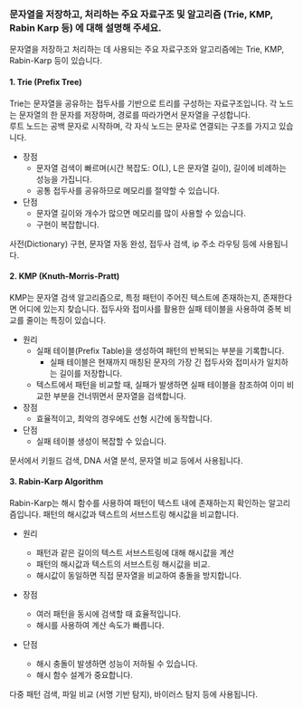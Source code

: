 ### 문자열을 저장하고, 처리하는 주요 자료구조 및 알고리즘 (Trie, KMP, Rabin Karp 등) 에 대해 설명해 주세요.

문자열을 저장하고 처리하는 데 사용되는 주요 자료구조와 알고리즘에는 Trie, KMP, Rabin-Karp 등이 있습니다. 

#### 1. Trie (Prefix Tree) </br>
   Trie는 문자열을 공유하는 접두사를 기반으로 트리를 구성하는 자료구조입니다. 각 노드는 문자열의 한 문자를 저장하며, 경로를 따라가면서 문자열을 구성합니다. </br>
   루트 노드는 공백 문자로 시작하며, 각 자식 노드는 문자로 연결되는 구조를 가지고 있습니다. 
   - 장점 
     - 문자열 검색이 빠르며(시간 복잡도: O(L), L은 문자열 길이), 길이에 비례하는 성능을 가집니다. 
     - 공통 접두사를 공유하므로 메모리를 절약할 수 있습니다. 
   - 단점 
     - 문자열 길이와 개수가 많으면 메모리를 많이 사용할 수 있습니다. 
     - 구현이 복잡합니다.

사전(Dictionary) 구현, 문자열 자동 완성, 접두사 검색, ip 주소 라우팅 등에 사용됩니다. 

#### 2. KMP (Knuth-Morris-Pratt)
KMP는 문자열 검색 알고리즘으로, 특정 패턴이 주어진 텍스트에 존재하는지, 존재한다면 어디에 있는지 찾습니다.
접두사와 접미사를 활용한 실패 테이블을 사용하여 중복 비교를 줄이는 특징이 있습니다.

- 원리
  - 실패 테이블(Prefix Table)을 생성하여 패턴의 반복되는 부분을 기록합니다.
    - 실패 테이블은 현재까지 매칭된 문자의 가장 긴 접두사와 접미사가 일치하는 길이를 저장합니다.
  - 텍스트에서 패턴을 비교할 때, 실패가 발생하면 실패 테이블을 참조하여 이미 비교한 부분을 건너뛰면서 문자열을 검색합니다.
- 장점 
  - 효율적이고, 최악의 경우에도 선형 시간에 동작합니다.
- 단점 
  - 실패 테이블 생성이 복잡할 수 있습니다.

문서에서 키웓드 검색, DNA 서열 분석, 문자열 비교 등에서 사용됩니다. 



#### 3. Rabin-Karp Algorithm 
Rabin-Karp는 해시 함수를 사용하여 패턴이 텍스트 내에 존재하는지 확인하는 알고리즘입니다.
패턴의 해시값과 텍스트의 서브스트링 해시값을 비교합니다.

- 원리
  - 패턴과 같은 길이의 텍스트 서브스트링에 대해 해시값을 계산
  - 패턴의 해시값과 텍스트의 서브스트링 해시값을 비교.
  - 해시값이 동일하면 직접 문자열을 비교하여 충돌을 방지합니다.

- 장점
  - 여러 패턴을 동시에 검색할 때 효율적입니다.
  - 해시를 사용하여 계산 속도가 빠릅니다.
- 단점 
  - 해시 충돌이 발생하면 성능이 저하될 수 있습니다.
  - 해시 함수 설계가 중요합니다.

다중 패턴 검색, 파일 비교 (서명 기반 탐지), 바이러스 탐지 등에 사용됩니다. 